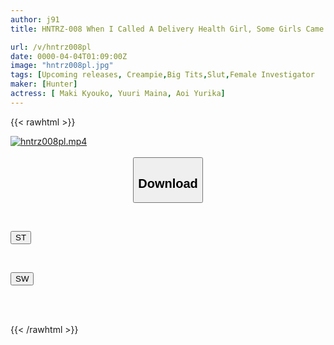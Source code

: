 ```yaml
---
author: j91
title: HNTRZ-008 When I Called A Delivery Health Girl, Some Girls Came To Me Playing Undercover Investigators, And When I Went Along With The Investigator Situation, I Was Completely Taken By The Back OP Interrogation. Yurika Aoi Kyoko Yuri Maina

url: /v/hntrz008pl
date: 0000-04-04T01:09:00Z
image: "hntrz008pl.jpg"
tags: [Upcoming releases, Creampie,Big Tits,Slut,Female Investigator	]
maker: [Hunter]
actress: [ Maki Kyouko, Yuuri Maina, Aoi Yurika]
---
```



{{< rawhtml >}}

<div class="video" data-videoid="pending_link.html">
    <a href="javascript:;">
        <img src="/v/hntrz008pl/hntrz008pl.jpg" width="WIDTH" height="HEIGHT" alt="hntrz008pl.mp4" loading="lazy">
    </a>
</div>

<script type="text/javascript" src="https://j91.asia/asset/on-demand-pend.js"></script>

<br>
  <link rel="stylesheet" href="https://j91.asia/asset/bs5.css">
  
  <center>
  <button class="btn btn-primary" type="button" data-bs-toggle="collapse" data-bs-target=".multi-collapse" aria-expanded="false" aria-controls="multiCollapseExample1 multiCollapseExample2"><h2>Download</h2></button></center>
</p>
<div class="row">
  <div class="col">
    <div class="collapse multi-collapse" id="multiCollapseExample1">
      <div class="card card-body">
	      	      <br>
<div class="buttons">  
<p><a href="https://j91.asia/pending_link.html" target="_blank"><button class="btn-hover color-3"><i class="fa fa-download"></i> ST</button></a></p></div>
    </div>
  </div>
</div>
  <div class="col">
    <div class="collapse multi-collapse" id="multiCollapseExample2">
      <div class="card card-body">
	      <br>
<div class="buttons">
<p><a href="https://j91.asia/pending_link.html" target="_blank"><button class="btn-hover color-2"><i class="fa fa-download"></i> SW</button></a></p></div>
<br><br>
      </div>
    </div>
  </div>
</div>

{{< /rawhtml >}}